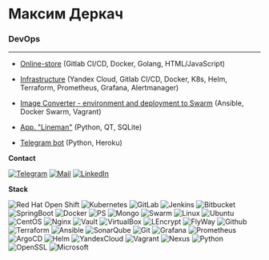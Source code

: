# Максим Деркач
### DevOps

***
- [Online-store](https://github.com/MaxWanted/momo-store) (Gitlab CI/CD, Docker, Golang, HTML/JavaScript)
- [Infrastructure](https://github.com/MaxWanted/momo-store-infra) (Yandex Cloud, Gitlab CI/CD, Docker, K8s, Helm, Terraform, Prometheus, Grafana, Alertmanager)
- [Image Converter - environment and deployment to Swarm](https://github.com/MaxWanted/Ansible-deploy-to-Swarm) (Ansible, Docker Swarm, Vagrant)

- [App. "Lineman"](https://github.com/MaxWanted/Lineman) (Python, QT, SQLite)
- [Telegram bot](https://github.com/MaxWanted/TelegramBot) (Python, Heroku)



**Contact**

[![Telegram](https://img.shields.io/badge/Telegram-2CA5E0?style=flat&logo=telegram&logoColor=white)](https://t.me/MaxWanted) [![Mail](https://img.shields.io/badge/Gmail-D14836??style=flat&logo=gmail&logoColor=white)](mailto:m.a.derkach@gmail.com) [![LinkedIn](https://img.shields.io/static/v1?style=flat&logo&message=LinkedIn&color=0A66C2&logo=LinkedIn&logoColor=FFFFFF&label=)]([mailto:m.a.derkach@gmail.com](https://linkedin.com/in/maksim-derkach))


**Stack**

![Red Hat Open Shift](https://img.shields.io/static/v1?style=flat-square&message=Red+Hat+Open+Shift&color=EE0000&logo=Red+Hat+Open+Shift&logoColor=FFFFFF&label=) ![Kubernetes](https://img.shields.io/static/v1?style=flat-square&message=Kubernetes&color=326CE5&logo=Kubernetes&logoColor=FFFFFF&label=) ![GitLab](https://img.shields.io/static/v1?style=flat-square&message=GitLab&color=FC6D26&logo=GitLab&logoColor=FFFFFF&label=) ![Jenkins](https://img.shields.io/badge/Jenkins-D24939?style=flat-square&logo=Jenkins&logoColor=white) ![Bitbucket](https://img.shields.io/static/v1?style=flat-square&message=Bitbucket&color=0052CC&logo=Bitbucket&logoColor=FFFFFF&label=) ![SpringBoot](https://img.shields.io/badge/Spring_Boot-6DB33F?style=flat-square&logo=springboot&logoColor=white) ![Docker](https://img.shields.io/badge/-Docker-199fc3?style=flat-square&logo=Docker&logoColor=white) ![PS](https://img.shields.io/badge/PostgreSQL-316192?style=flat-square&logo=postgresql&logoColor=white) ![Mongo](https://img.shields.io/badge/MongoDB-4EA94B?style=flat-square&logo=mongodb&logoColor=white)  ![Swarm](https://img.shields.io/static/v1?style=flat-square&message=Swarm&color=222222&logo=Swarm&logoColor=FFA633&label=) ![Linux](https://img.shields.io/badge/Linux-FCC624?style=flat-square&logo=linux&logoColor=black) ![Ubuntu](https://img.shields.io/static/v1?style=flat-square&message=Ubuntu&color=E95420&logo=Ubuntu&logoColor=FFFFFF&label=) ![CentOS](https://img.shields.io/static/v1?style=flat-square&message=CentOS&color=262577&logo=CentOS&logoColor=FFFFFF&label=) ![Nginx](https://img.shields.io/badge/Nginx-4EA94B?style=flat-square&logo=nginx&logoColor=white) ![Vault](https://img.shields.io/badge/Vault-000000?style=flat-square&logo=vault&logoColor=white) ![VirtualBox](https://img.shields.io/badge/VirtualBox-3f5b7f?style=flat-square&logo=virtualbox&logoColor=white) ![LEncrypt](https://img.shields.io/badge/Let's_Encrypt-00386d?style=flat-square&logo=letsencrypt&logoColor=white) ![FlyWay](https://img.shields.io/badge/Flyway-3383bd?style=flat-square&logo=flyway&logoColor=white)  ![Github](https://img.shields.io/badge/GitHub-100000?style=flat-square&logo=github&logoColor=white)  ![Terraform](https://img.shields.io/badge/Terraform-5c4ee5?style=flat-square&logo=terraform&logoColor=white) ![Ansible](https://img.shields.io/badge/Ansible-000000?style=flat-square&logo=ansible&logoColor=white) ![SonarQube](https://img.shields.io/badge/SonarQube-95c0dc?style=flat-square&logo=sonarqube&logoColor=white) ![Git](https://img.shields.io/badge/GIT-f05133?style=flat-square&logo=git&logoColor=white) ![Grafana](https://img.shields.io/badge/Grafana-f16129?style=flat-square&logo=grafana&logoColor=white) ![Prometheus](https://img.shields.io/badge/Prometheus-e6522c?style=flat-square&logo=prometheus&logoColor=white) ![ArgoCD](https://img.shields.io/badge/ArgoCD-fe723e?style=flat-square&logo=argo&logoColor=white) ![Helm](https://img.shields.io/badge/Helm-181e89?style=flat-square&logo=helm&logoColor=white) ![YandexCloud](https://img.shields.io/badge/Yandex_Cloud-4285F4?style=flat-square&logo=google-cloud&logoColor=white) ![Vagrant](https://img.shields.io/badge/Vagrant-127eff?style=flat-square&logo=Vagrant&logoColor=white) ![Nexus](https://img.shields.io/badge/Nexus_Repository-296298?style=flat-square&logo=Sonatype&logoColor=white) ![Python](https://img.shields.io/badge/Python-3776AB?style=flat-square&logo=python&logoColor=white) ![OpenSSL](https://img.shields.io/static/v1?style=flat-square&message=OpenSSL&color=721412&logo=OpenSSL&logoColor=FFFFFF&label=) ![Microsoft](https://img.shields.io/badge/Microsoft-666666?style=flat-square&logo=microsoft&logoColor=white)
